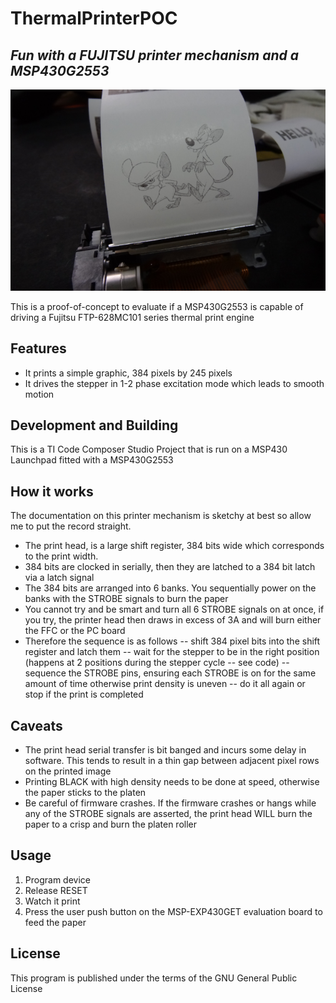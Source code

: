 # ThermalPrinterPOC
## _Fun with a FUJITSU printer mechanism and a MSP430G2553_
![SAMPLE](sample_print.png)

This is a proof-of-concept to evaluate if a MSP430G2553 is capable of driving a Fujitsu FTP-628MC101 series thermal print engine
## Features

- It prints a simple graphic, 384 pixels by 245 pixels
- It drives the stepper in 1-2 phase excitation mode which leads to smooth motion

## Development and Building
This is a TI Code Composer Studio Project that is run on a MSP430 Launchpad fitted with a MSP430G2553

## How it works
The documentation on this printer mechanism is sketchy at best so allow me to put the record straight.
- The print head, is a large shift register, 384 bits wide which corresponds to the print width.
- 384 bits are clocked in serially, then they are latched to a 384 bit latch via a latch signal
- The 384 bits are arranged into 6 banks. You sequentially power on the banks with the STROBE signals to burn the paper
- You cannot try and be smart and turn all 6 STROBE signals on at once, if you try, the printer head then draws in excess of 3A and will burn either the FFC or the PC board
- Therefore the sequence is as follows
  -- shift 384 pixel bits into the shift register and latch them
  -- wait for the stepper to be in the right position (happens at 2 positions during the stepper cycle -- see code)
  -- sequence the STROBE pins, ensuring each STROBE is on for the same amount of time otherwise print density is uneven
  -- do it all again or stop if the print is completed

## Caveats
- The print head serial transfer is bit banged and incurs some delay in software. This tends to result in a thin gap between adjacent pixel rows on the printed image
- Printing BLACK with high density needs to be done at speed, otherwise the paper sticks to the platen
- Be careful of firmware crashes. If the firmware crashes or hangs while any of the STROBE signals are asserted, the print head WILL burn the paper to a crisp and burn the platen roller

## Usage
1. Program device
2. Release RESET
3. Watch it print
4. Press the user push button on the MSP-EXP430GET evaluation board to feed the paper

## License

This program is published under the terms of the GNU General Public License
